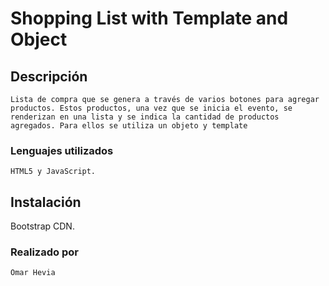 # Shopping List with Template and Object

## Descripción
```
Lista de compra que se genera a través de varios botones para agregar productos. Estos productos, una vez que se inicia el evento, se renderizan en una lista y se indica la cantidad de productos agregados. Para ellos se utiliza un objeto y template
```
### Lenguajes utilizados
```
HTML5 y JavaScript.
```
## Instalación

Bootstrap CDN.

### Realizado por
```
Omar Hevia 
```
